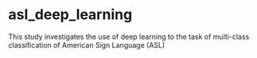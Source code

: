 # asl_deep_learning
This study investigates the use of deep learning to the task of multi-class classification of American  Sign Language (ASL)
